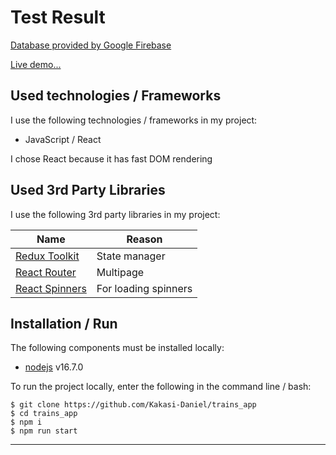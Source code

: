 # Test Result

[Database provided by Google Firebase](https://trains-861bd-default-rtdb.firebaseio.com/.json)

[Live demo...](https://trains-861bd.web.app/)

## Used technologies / Frameworks

I use the following technologies / frameworks in my project:

- JavaScript / React

I chose React because it has fast DOM rendering

## Used 3rd Party Libraries

I use the following 3rd party libraries in my project:

| Name                                            | Reason                        |
| ----------------------------------------------- | ----------------------------- |
| [Redux Toolkit](https://redux-toolkit.js.org/) | State manager |
| [React Router](https://reactrouter.com/) | Multipage |
| [React Spinners](https://www.davidhu.io/react-spinners/) | For loading spinners |

## Installation / Run

The following components must be installed locally:

- [nodejs](https://nodejs.org/en/) v16.7.0

To run the project locally, enter the following in the command line / bash:

```console
$ git clone https://github.com/Kakasi-Daniel/trains_app
$ cd trains_app
$ npm i
$ npm run start
```

---
